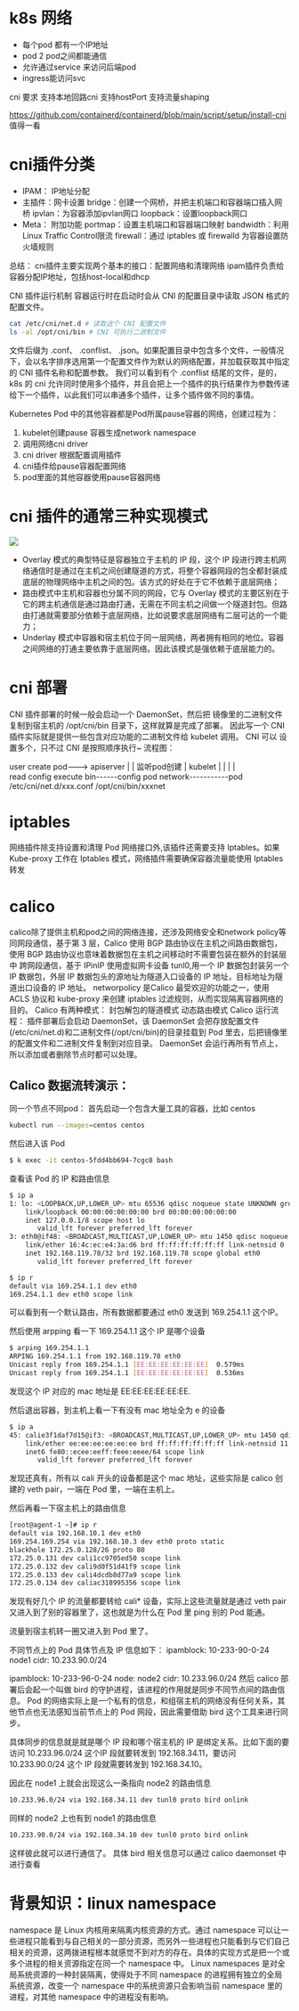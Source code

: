 # k8s 网络
* 每个pod 都有一个IP地址
* pod 2 pod之间都能通信
* 允许通过service 来访问后端pod
* ingress能访问svc

cni 要求
支持本地回路cni
支持hostPort
支持流量shaping

https://github.com/containerd/containerd/blob/main/script/setup/install-cni 值得一看


# cni插件分类
* IPAM： IP地址分配
* 主插件：网卡设置
    bridge：创建一个网桥，并把主机端口和容器端口插入网桥
    ipvlan：为容器添加ipvlan网口
    loopback：设置loopback网口
* Meta： 附加功能
    portmap：设置主机端口和容器端口映射
    bandwidth：利用 Linux Traffic Control限流
    firewall：通过 iptables 或 firewalld 为容器设置防火墙规则

总结：
cni插件主要实现两个基本的接口：配置网络和清理网络
ipam插件负责给容器分配IP地址，包括host-local和dhcp

CNI 插件运行机制
容器运行时在启动时会从 CNI 的配置目录中读取 JSON 格式的配置文件。
```bash
cat /etc/cni/net.d # 读取这个 CNI 配置文件
ls -al /opt/cni/bin # CNI 可执行二进制文件
```
文件后缀为 .conf、 .conflist、 .json。如果配置目录中包含多个文件，一般情况下，会以名字排序选用第一个配置文件作为默认的网络配置，并加载获取其中指定的 CNI 插件名称和配置参数。
我们可以看到有个 .conflist 结尾的文件，是的，k8s 的 cni 允许同时使用多个插件，并且会把上一个插件的执行结果作为参数传递给下一个插件，以此我们可以串通多个插件，让多个插件做不同的事情。

Kubernetes Pod 中的其他容器都是Pod所属pause容器的网络，创建过程为：
1. kubelet创建pause 容器生成network namespace
2. 调用网络cni driver
3. cni driver 根据配置调用插件
4. cni插件给pause容器配置网络
5. pod里面的其他容器使用pause容器网络

# cni 插件的通常三种实现模式
![](./images/cni-plugin.png)
* Overlay 模式的典型特征是容器独立于主机的 IP 段，这个 IP 段进行跨主机网络通信时是通过在主机之间创建隧道的方式，将整个容器网段的包全都封装成底层的物理网络中主机之间的包。该方式的好处在于它不依赖于底层网络；
* 路由模式中主机和容器也分属不同的网段，它与 Overlay 模式的主要区别在于它的跨主机通信是通过路由打通，无需在不同主机之间做一个隧道封包。但路由打通就需要部分依赖于底层网络，比如说要求底层网络有二层可达的一个能力；
* Underlay 模式中容器和宿主机位于同一层网络，两者拥有相同的地位。容器之间网络的打通主要依靠于底层网络。因此该模式是强依赖于底层能力的。



# cni 部署
CNI 插件部署的时候一般会启动一个 DaemonSet，然后把 镜像里的二进制文件复制到宿主机的 /opt/cni/bin 目录下，这样就算是完成了部署。
因此写一个 CNI 插件实际就是提供一些包含对应功能的二进制文件给 kubelet 调用。
CNI 可以 设置多个，只不过 CNI 是按照顺序执行~
流程图：

user create pod---> apiserver
                      |
                      | 监听pod创建
                      |
                    kubelet
               |               |
               |               |          
       read config            execute bin------config pod network-----------pod
    /etc/cni/net.d/xxx.conf     /opt/cni/bin/xxxnet


# iptables
网络插件除支持设置和清理 Pod 网络接口外,该插件还需要支持 Iptables。如果 Kube-proxy 工作在 Iptables 模式，网络插件需要确保容器流量能使用 Iptables 转发

# calico
calico除了提供主机和pod之间的网络连接，还涉及网络安全和network policy等
同网段通信，基于第 3 层，Calico 使用 BGP 路由协议在主机之间路由数据包，使用 BGP 路由协议也意味着数据包在主机之间移动时不需要包装在额外的封装层中
跨网段通信，基于 IPinIP 使用虚拟网卡设备 tunl0,用一个 IP 数据包封装另一个 IP 数据包，外层 IP 数据包头的源地址为隧道入口设备的 IP 地址，目标地址为隧道出口设备的 IP 地址。
networpolicy 是Calico 最受欢迎的功能之一，使用 ACLS 协议和 kube-proxy 来创建 iptables 过滤规则，从而实现隔离容器网络的目的。
Calico 有两种模式：
封包解包的隧道模式
动态路由模式
Calico 运行流程：
插件部署后会启动 DaemonSet，该 DaemonSet 会把存放配置文件(/etc/cni/net.d)和二进制文件(/opt/cni/bin)的目录挂载到 Pod 里去，后把镜像里的配置文件和二进制文件复制到对应目录。
DaemonSet 会运行再所有节点上，所以添加或者删除节点时都可以处理。
## Calico 数据流转演示：
同一个节点不同pod：
首先启动一个包含大量工具的容器，比如 centos
```bash
kubectl run --images=centos centos
```
然后进入该 Pod
```bash
$ k exec -it centos-5fdd4bb694-7cgc8 bash
```
查看该 Pod 的 IP 和路由信息
```bash
$ ip a
1: lo: <LOOPBACK,UP,LOWER_UP> mtu 65536 qdisc noqueue state UNKNOWN group default qlen 1000
    link/loopback 00:00:00:00:00:00 brd 00:00:00:00:00:00
    inet 127.0.0.1/8 scope host lo
       valid_lft forever preferred_lft forever
3: eth0@if48: <BROADCAST,MULTICAST,UP,LOWER_UP> mtu 1450 qdisc noqueue state UP group default
    link/ether 16:4c:ec:e4:3a:d6 brd ff:ff:ff:ff:ff:ff link-netnsid 0
    inet 192.168.119.78/32 brd 192.168.119.78 scope global eth0
       valid_lft forever preferred_lft forever

$ ip r
default via 169.254.1.1 dev eth0
169.254.1.1 dev eth0 scope link
```
可以看到有一个默认路由，所有数据都要通过 eth0 发送到 169.254.1.1 这个IP。

然后使用 arpping 看一下 169.254.1.1 这个 IP 是哪个设备
```bash
$ arping 169.254.1.1
ARPING 169.254.1.1 from 192.168.119.78 eth0
Unicast reply from 169.254.1.1 [EE:EE:EE:EE:EE:EE]  0.579ms
Unicast reply from 169.254.1.1 [EE:EE:EE:EE:EE:EE]  0.536ms
```
发现这个 IP 对应的 mac 地址是 EE:EE:EE:EE:EE:EE.

然后退出容器，到主机上看一下有没有 mac 地址全为 e 的设备
```bash
$ ip a
45: calie3f1daf7d15@if3: <BROADCAST,MULTICAST,UP,LOWER_UP> mtu 1450 qdisc noqueue state UP group default
    link/ether ee:ee:ee:ee:ee:ee brd ff:ff:ff:ff:ff:ff link-netnsid 11
    inet6 fe80::ecee:eeff:feee:eeee/64 scope link
       valid_lft forever preferred_lft forever
```
发现还真有，所有以 cali 开头的设备都是这个 mac 地址，这些实际是 calico 创建的 veth pair，一端在 Pod 里，一端在主机上。

然后再看一下宿主机上的路由信息
```bash
[root@agent-1 ~]# ip r
default via 192.168.10.1 dev eth0 
169.254.169.254 via 192.168.10.3 dev eth0 proto static 
blackhole 172.25.0.128/26 proto 80 
172.25.0.131 dev cali1cc9705ed50 scope link 
172.25.0.132 dev cali9d0f51d41f9 scope link 
172.25.0.133 dev cali4dcdb8d77a9 scope link 
172.25.0.134 dev caliac318995356 scope link 
```
发现有好几个 IP 的流量都要转给 cali* 设备，实际上这些流量就是通过 veth pair 又进入到了别的容器里了，这也就是为什么在 Pod 里 ping 别的 Pod 能通。

流量到宿主机转一圈又进入到 Pod 里了。

不同节点上的 Pod
具体节点及 IP 信息如下：
ipamblock:
10-233-90-0-24
node1
cidr: 10.233.90.0/24

ipamblock:
10-233-96-0-24
node: node2
cidr: 10.233.96.0/24
然后 calico 部署后会起一个叫做 bird 的守护进程，该进程的作用就是同步不同节点间的路由信息。
Pod 的网络实际上是一个私有的信息，和组宿主机的网络没有任何关系，其他节点也无法感知当前节点上的 Pod 网段，因此需要借助 bird 这个工具来进行同步。

具体同步的信息就是就是哪个 IP 段和哪个宿主机的 IP 是绑定关系。比如下面的要访问 10.233.96.0/24 这个IP 段就要转发到 192.168.34.11，要访问 10.233.90.0/24 这个 IP 段就需要转发到 192.168.34.10。

因此在 node1 上就会出现这么一条指向 node2 的路由信息
```bash
10.233.96.0/24 via 192.168.34.11 dev tunl0 proto bird onlink
```
同样的 node2 上也有到 node1 的路由信息
```bash
10.233.90.0/24 via 192.168.34.10 dev tunl0 proto bird onlink
```
这样彼此就可以进行通信了。
具体 bird 相关信息可以通过 calico daemonset 中进行查看

# 背景知识：linux namespace
namespace 是 Linux 内核用来隔离内核资源的方式。通过 namespace 可以让一些进程只能看到与自己相关的一部分资源，而另外一些进程也只能看到与它们自己相关的资源，这两拨进程根本就感觉不到对方的存在。具体的实现方式是把一个或多个进程的相关资源指定在同一个 namespace 中。
Linux namespaces 是对全局系统资源的一种封装隔离，使得处于不同 namespace 的进程拥有独立的全局系统资源，改变一个 namespace 中的系统资源只会影响当前 namespace 里的进程，对其他 namespace 中的进程没有影响。


